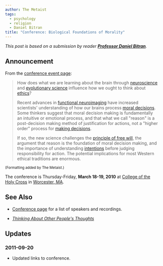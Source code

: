 ```yaml
---
author: The Metaist
tags:
  - psychology
  - religion
  - Daniel Bitran
title: "Conference: Biological Foundations of Morality"
---
```


<!--more-->

_This post is based on a submission by reader
**[Professor Daniel Bitran](http://www.linkedin.com/pub/daniel-bitran/b/989/ba1)**._

## Announcement

From the [conference event page](http://academics.holycross.edu/crec/events/conferences/neuroscience):

> How does what we are learning about the brain through [neuroscience](http://en.wikipedia.org/wiki/Neuroscience)
> and [evolutionary science](http://en.wikipedia.org/wiki/Evolutionary_psychology)
> influence how we ought to think about [ethics](http://en.wikipedia.org/wiki/Ethics)?
>
> Recent advances in [functional neuroimaging](http://en.wikipedia.org/wiki/Functional_neuroimaging)
> have increased scientists' understanding of how our brains process [moral decisions](http://en.wikipedia.org/wiki/Morality).
> Some thinkers suggest that moral decision making is fundamentally an intuitive
> or emotional process, and that what we call "reason" is a post-decision making
> method of justification for actions, not a "higher order" process for
> [making decisions](http://en.wikipedia.org/wiki/Decision_making).
>
> If so, the new science challenges the [principle of free will](http://en.wikipedia.org/wiki/Free_will),
> the argument that reason is the foundation of moral decision making, and the
> importance of understanding [intentions](http://en.wikipedia.org/wiki/Intention)
> before judging responsibility for action. The potential implications for most
> Western ethical traditions are enormous.

<small>(Formatting added by The Metaist.)</small>

The conference is Thursday-Friday, **March 18-19, 2010** at
[College of the Holy Cross](http://www.holycross.edu/) in
[Worcester, MA](http://maps.google.com/maps?f=q&source=s_q&hl=en&q=1+College+St,+Worcester,+Massachusetts+01610&sll=42.240655,-71.809044&sspn=0.044289,0.035148&ie=UTF8&cd=2&geocode=FZiFhAIdHUy4-w&split=0&hq=&hnear=1+College+St,+Worcester,+Massachusetts+01610&ll=42.237081,-71.806791&spn=0.011073,0.012875&z=17).

## See Also

- [Conference page](http://academics.holycross.edu/crec/events/conferences/neuroscience)
  for a list of speakers and recordings.

- <cite>[Thinking About Other People's Thoughts](/blog/2009/12/thinking-about-other-peoples-thoughts.html)</cite>

## Updates

### <span class="rel-date" title="2011-09-20T20:06:00-04:00">2011-09-20</span>

- Updated links to conference.
